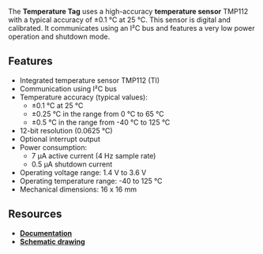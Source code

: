 The **Temperature Tag** uses a high-accuracy **temperature sensor** TMP112 with a typical accuracy of ±0.1 °C at 25 °C. This sensor is digital and calibrated. It communicates using an I²C bus and features a very low power operation and shutdown mode.

## Features

* Integrated temperature sensor TMP112 (TI)
* Communication using I²C bus
* Temperature accuracy (typical values):
    * ±0.1 °C at 25 °C
    * ±0.25 °C in the range from 0 °C to 65 °C
    * ±0.5 °C in the range from -40 °C to 125 °C
* 12-bit resolution (0.0625 °C)
* Optional interrupt output
* Power consumption:
    * 7 µA active current (4 Hz sample rate)
    * 0.5 µA shutdown current
* Operating voltage range: 1.4 V to 3.6 V
* Operating temperature range: -40 to 125 °C
* Mechanical dimensions: 16 x 16 mm

## Resources

* [**Documentation**](https://www.bigclown.com/doc/hardware/about-temperature-tag/)
* [**Schematic drawing**](https://github.com/bigclownlabs/bc-hardware/tree/master/out/bc-tag-temperature)
